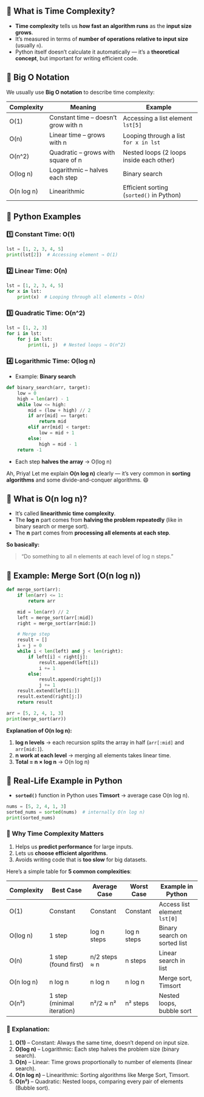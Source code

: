## 🔹 What is Time Complexity?

* **Time complexity** tells us **how fast an algorithm runs** as the **input size grows**.
* It’s measured in terms of **number of operations relative to input size** (usually `n`).
* Python itself doesn’t calculate it automatically — it’s a **theoretical concept**, but important for writing efficient code.


## 🔹 Big O Notation

We usually use **Big O notation** to describe time complexity:

| Complexity | Meaning                             | Example                                  |
| ---------- | ----------------------------------- | ---------------------------------------- |
| O(1)       | Constant time – doesn’t grow with n | Accessing a list element `lst[5]`        |
| O(n)       | Linear time – grows with n          | Looping through a list `for x in lst`    |
| O(n^2)     | Quadratic – grows with square of n  | Nested loops (2 loops inside each other) |
| O(log n)   | Logarithmic – halves each step      | Binary search                            |
| O(n log n) | Linearithmic                        | Efficient sorting (`sorted()` in Python) |


## 🔹 Python Examples

### 1️⃣ Constant Time: O(1)

```python
lst = [1, 2, 3, 4, 5]
print(lst[2])  # Accessing element → O(1)
```

### 2️⃣ Linear Time: O(n)

```python
lst = [1, 2, 3, 4, 5]
for x in lst:
    print(x)  # Looping through all elements → O(n)
```

### 3️⃣ Quadratic Time: O(n^2)

```python
lst = [1, 2, 3]
for i in lst:
    for j in lst:
        print(i, j)  # Nested loops → O(n^2)
```

### 4️⃣ Logarithmic Time: O(log n)

* Example: **Binary search**

```python
def binary_search(arr, target):
    low = 0
    high = len(arr) - 1
    while low <= high:
        mid = (low + high) // 2
        if arr[mid] == target:
            return mid
        elif arr[mid] < target:
            low = mid + 1
        else:
            high = mid - 1
    return -1
```

* Each step **halves the array** → O(log n)

Ah, Priya! Let me explain **O(n log n)** clearly — it’s very common in **sorting algorithms** and some divide-and-conquer algorithms. 😄



## 🔹 What is O(n log n)?

* It’s called **linearithmic time complexity**.
* The **log n** part comes from **halving the problem repeatedly** (like in binary search or merge sort).
* The **n** part comes from **processing all elements at each step**.

**So basically:**

> “Do something to all n elements at each level of log n steps.”



## 🔹 Example: Merge Sort (O(n log n))

```python
def merge_sort(arr):
    if len(arr) <= 1:
        return arr

    mid = len(arr) // 2
    left = merge_sort(arr[:mid])
    right = merge_sort(arr[mid:])

    # Merge step
    result = []
    i = j = 0
    while i < len(left) and j < len(right):
        if left[i] < right[j]:
            result.append(left[i])
            i += 1
        else:
            result.append(right[j])
            j += 1
    result.extend(left[i:])
    result.extend(right[j:])
    return result

arr = [5, 2, 4, 1, 3]
print(merge_sort(arr))
```

**Explanation of O(n log n):**

1. **log n levels** → each recursion splits the array in half (`arr[:mid]` and `arr[mid:]`).
2. **n work at each level** → merging all elements takes linear time.
3. **Total = n × log n** → O(n log n)



## 🔹 Real-Life Example in Python

* **`sorted()`** function in Python uses **Timsort** → average case O(n log n).

```python
nums = [5, 2, 4, 1, 3]
sorted_nums = sorted(nums)  # internally O(n log n)
print(sorted_nums)
```


### 🔹 Why Time Complexity Matters

1. Helps us **predict performance** for large inputs.
2. Lets us **choose efficient algorithms**.
3. Avoids writing code that is **too slow** for big datasets.


Here’s a simple table for **5 common complexities**:

| Complexity | Best Case                  | Average Case  | Worst Case  | Example in Python            |
| ---------- | -------------------------- | ------------- | ----------- | ---------------------------- |
| O(1)       | Constant                   | Constant      | Constant    | Access list element `lst[0]` |
| O(log n)   | 1 step                     | log n steps   | log n steps | Binary search on sorted list |
| O(n)       | 1 step (found first)       | n/2 steps ≈ n | n steps     | Linear search in list        |
| O(n log n) | n log n                    | n log n       | n log n     | Merge sort, Timsort          |
| O(n²)      | 1 step (minimal iteration) | n²/2 ≈ n²     | n² steps    | Nested loops, bubble sort    |


### 🔹 Explanation:

1. **O(1)** – Constant: Always the same time, doesn’t depend on input size.
2. **O(log n)** – Logarithmic: Each step halves the problem size (binary search).
3. **O(n)** – Linear: Time grows proportionally to number of elements (linear search).
4. **O(n log n)** – Linearithmic: Sorting algorithms like Merge Sort, Timsort.
5. **O(n²)** – Quadratic: Nested loops, comparing every pair of elements (Bubble sort).


